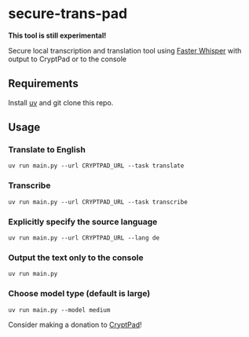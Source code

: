 # secure-trans-pad
**This tool is still experimental!**

Secure local transcription and translation tool using [Faster Whisper](https://github.com/SYSTRAN/faster-whisper) with output to CryptPad or to the console

## Requirements
Install [uv](https://docs.astral.sh/uv/) and git clone this repo.

## Usage
### Translate to English
```
uv run main.py --url CRYPTPAD_URL --task translate
```
### Transcribe
```
uv run main.py --url CRYPTPAD_URL --task transcribe
```
### Explicitly specify the source language
```
uv run main.py --url CRYPTPAD_URL --lang de
```
### Output the text only to the console
```
uv run main.py
```

### Choose model type (default is large)
```
uv run main.py --model medium
```

Consider making a donation to [CryptPad](https://cryptpad.fr/)!

